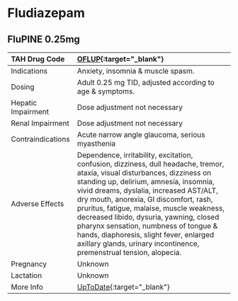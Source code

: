 # Fludiazepam

## FluPINE 0.25mg

| TAH Drug Code      | [OFLUP](https://www.tahsda.org.tw/drugs/hissearch.php?drug_code=OFLUP){:target="_blank"}                                                                                                                                                                                                                                                                                                                                                                                                                      |
|:-------------------|:--------------------------------------------------------------------------------------------------------------------------------------------------------------------------------------------------------------------------------------------------------------------------------------------------------------------------------------------------------------------------------------------------------------------------------------------------------------------------------------------------------------|
| Indications        | Anxiety, insomnia & muscle spasm.                                                                                                                                                                                                                                                                                                                                                                                                                                                                             |
| Dosing             | Adult 0.25 mg TID, adjusted according to age & symptoms.                                                                                                                                                                                                                                                                                                                                                                                                                                                      |
| Hepatic Impairment | Dose adjustment not necessary                                                                                                                                                                                                                                                                                                                                                                                                                                                                                 |
| Renal Impairment   | Dose adjustment not necessary                                                                                                                                                                                                                                                                                                                                                                                                                                                                                 |
| Contraindications  | Acute narrow angle glaucoma, serious myasthenia                                                                                                                                                                                                                                                                                                                                                                                                                                                               |
| Adverse Effects    | Dependence, irritability, excitation, confusion, dizziness, dull headache, tremor, ataxia, visual disturbances, dizziness on standing up, delirium, amnesia, insomnia, vivid dreams, dyslalia, increased AST/ALT, dry mouth, anorexia, GI discomfort, rash, pruritus, fatigue, malaise, muscle weakness, decreased libido, dysuria, yawning, closed pharynx sensation, numbness of tongue & hands, diaphoresis, slight fever, enlarged axillary glands, urinary incontinence, premenstrual tension, alopecia. |
| Pregnancy          | Unknown                                                                                                                                                                                                                                                                                                                                                                                                                                                                                                       |
| Lactation          | Unknown                                                                                                                                                                                                                                                                                                                                                                                                                                                                                                       |
| More Info          | [UpToDate](https://www.uptodate.com/contents/fludiazepam-drug-information){:target="_blank"}                                                                                                                                                                                                                                                                                                                                                                                                                  |

